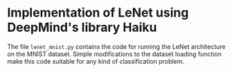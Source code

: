 # Implementation of LeNet using DeepMind's library Haiku
The file `lenet_mnist.py` contains the code for running the LeNet architecture on the MNIST dataset. Simple modifications to the dataset loading function make this code suitable for any kind of classification problem.